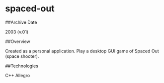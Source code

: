 spaced-out
==========

##Archive Date

2003 (v.01)

##Overview

Created as a personal application.  Play a desktop GUI game of Spaced Out (space shooter).

##Technologies

C++
Allegro
